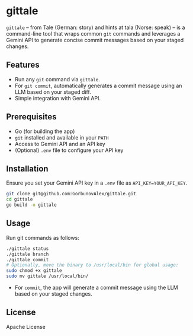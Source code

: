 # gittale

`gittale` – from Tale (German: story) and hints at tala (Norse: speak) – is a command-line tool that wraps common `git` commands and leverages a Gemini API to generate concise commit messages based on your staged changes.

## Features

- Run any `git` command via `gittale`.
- For `git commit`, automatically generates a commit message using an LLM based on your staged diff.
- Simple integration with Gemini API.

## Prerequisites

- Go (for building the app)
- `git` installed and available in your `PATH`
- Access to Gemini API and an API key
- (Optional) `.env` file to configure your API key

## Installation

Ensure you set your Gemini API key in a `.env` file as `API_KEY=YOUR_API_KEY`.

```sh
git clone git@github.com:GorbunovAlex/gittale.git
cd gittale
go build -o gittale
```

## Usage

Run git commands as follows:

```sh
./gittale status
./gittale branch
./gittale commit
# Optionally, move the binary to /usr/local/bin for global usage:
sudo chmod +x gittale
sudo mv gittale /usr/local/bin/
```

- For `commit`, the app will generate a commit message using the LLM based on your staged changes.

## License

Apache License
